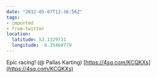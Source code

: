```yaml
---
date: "2012-05-07T12:36:56Z"
tags:
- imported
- from-twitter
location:
  latitude: 53.1329731
  longitude: -8.35460779
---
```

Epic racing! \(@ Pallas Karting) [https://4sq.com/KCQKXs](https://4sq.com/KCQKXs)
